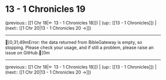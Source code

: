 # 13 - 1 Chronicles 19

(previous:: [[1 Chr 18|← 13 - 1 Chronicles 18]]) | (up:: [[13 - 1 Chronicles]]) | (next:: [[1 Chr 20|13 - 1 Chronicles 20 →]])

***
[0;31;49mError: the data returned from BibleGateway is empty, so stopping. Please check your usage, and if still a problem, please raise an issue on GitHub.[0m

***

(previous:: [[1 Chr 18|← 13 - 1 Chronicles 18]]) | (up:: [[13 - 1 Chronicles]]) | (next:: [[1 Chr 20|13 - 1 Chronicles 20 →]])
